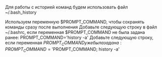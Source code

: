 Для работы с историей команд будем использовать файл ~/.bash_history

Используем  переменную $PROMPT_COMMAND,
чтобы сохранять команды сразу после выполнения
Добавьте следующую строку в файл ~/.bashrc, 
если переменная $PROMPT_COMMAND не была задана ранее:
PROMPT_COMMAND='history -a'
Добавьте следующую строку, 
если переменная $PROMPT_COMMAND уже была задана:
PROMPT_COMMAND='$PROMPT_COMMAND; history -a'